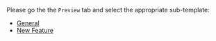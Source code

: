 Please go the the `Preview` tab and select the appropriate sub-template:

-   [General](?expand=1&template=general_template.md)
-   [New Feature](?expand=1&template=new_feature_template.md)
